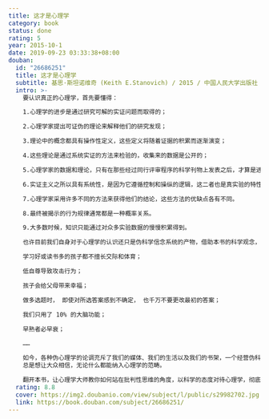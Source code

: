 ```yaml
---
title: 这才是心理学
category: book
status: done
rating: 5
year: 2015-10-1
date: 2019-09-23 03:33:38+08:00
douban:
  id: "26686251"
  title: 这才是心理学
  subtitle: 基思·斯坦诺维奇 (Keith E.Stanovich) / 2015 / 中国人民大学出版社
  intro: >-
    要认识真正的心理学，首先要懂得：

    1.心理学的进步是通过研究可解的实证问题而取得的；

    2.心理学家提出可证伪的理论来解释他们的研究发现；

    3.理论中的概念都具有操作性定义，这些定义将随着证据的积累而逐渐演变；

    4.这些理论是通过系统实证的方法来检验的，收集来的数据是公开的；

    5.心理学家的数据和理论，只有在那些经过同行评审程序的科学刊物上发表之后，才算是进入了科学领域。

    6.实证主义之所以具有系统性，是因为它遵循控制和操纵的逻辑，这二者也是真实验的特性。

    7.心理学家采用许多不同的方法来获得他们的结论，这些方法的优缺点各有不同。

    8.最终被揭示的行为规律通常都是一种概率关系。

    9.大多数时候，知识只能通过对众多实验数据的慢慢积累得到。

    也许目前我们自身对于心理学的认识还只是伪科学信念系统的产物，借助本书的科学观念，我们可以去伪存真，更好地理解人类行为的本质，弄清什么才是真正的心理学。

    学习好或读书多的孩子都不擅长交际和体育；

    低自尊导致攻击行为；

    孩子会给父母带来幸福；

    做多选题时， 即使对所选答案感到不确定， 也千万不要更改最初的答案；

    我们只用了 10% 的大脑功能；

    早熟者必早衰；

    ……

    如今，各种伪心理学的论调充斥了我们的媒体、我们的生活以及我们的书架，一个经营伪科学信念系统的巨大产业正在兴起，这一信念系统出于既得利益的考虑，
    总是想让大众相信，无论什么都能纳入心理学的范畴。

    翻开本书，让心理学大师教你如何站在批判性思维的角度，以科学的态度对待心理学，彻底走出伪心理学的误区
  rating: 8.8
  cover: https://img2.doubanio.com/view/subject/l/public/s29982702.jpg
  link: https://book.douban.com/subject/26686251/
---
```



